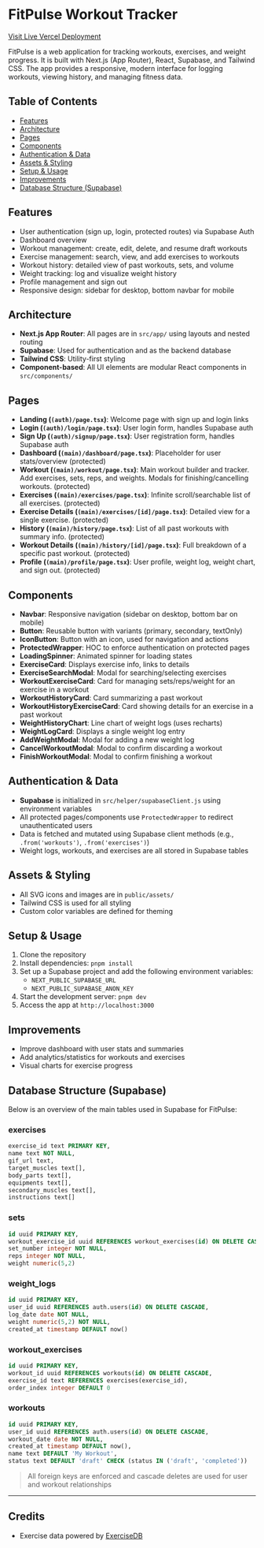# FitPulse Workout Tracker

[Visit Live Vercel Deployment](https://fitpulseam.vercel.app)

FitPulse is a web application for tracking workouts, exercises, and weight progress. It is built with Next.js (App Router), React, Supabase, and Tailwind CSS. The app provides a responsive, modern interface for logging workouts, viewing history, and managing fitness data.

## Table of Contents
- [Features](#features)
- [Architecture](#architecture)
- [Pages](#pages)
- [Components](#components)
- [Authentication & Data](#authentication--data)
- [Assets & Styling](#assets--styling)
- [Setup & Usage](#setup--usage)
- [Improvements](#improvements)
- [Database Structure (Supabase)](#database-structure-supabase)

## Features
- User authentication (sign up, login, protected routes) via Supabase Auth
- Dashboard overview
- Workout management: create, edit, delete, and resume draft workouts
- Exercise management: search, view, and add exercises to workouts
- Workout history: detailed view of past workouts, sets, and volume
- Weight tracking: log and visualize weight history
- Profile management and sign out
- Responsive design: sidebar for desktop, bottom navbar for mobile

## Architecture
- **Next.js App Router**: All pages are in `src/app/` using layouts and nested routing
- **Supabase**: Used for authentication and as the backend database
- **Tailwind CSS**: Utility-first styling
- **Component-based**: All UI elements are modular React components in `src/components/`

## Pages
- **Landing (`(auth)/page.tsx`)**: Welcome page with sign up and login links
- **Login (`(auth)/login/page.tsx`)**: User login form, handles Supabase auth
- **Sign Up (`(auth)/signup/page.tsx`)**: User registration form, handles Supabase auth
- **Dashboard (`(main)/dashboard/page.tsx`)**: Placeholder for user stats/overview (protected)
- **Workout (`(main)/workout/page.tsx`)**: Main workout builder and tracker. Add exercises, sets, reps, and weights. Modals for finishing/cancelling workouts. (protected)
- **Exercises (`(main)/exercises/page.tsx`)**: Infinite scroll/searchable list of all exercises. (protected)
- **Exercise Details (`(main)/exercises/[id]/page.tsx`)**: Detailed view for a single exercise. (protected)
- **History (`(main)/history/page.tsx`)**: List of all past workouts with summary info. (protected)
- **Workout Details (`(main)/history/[id]/page.tsx`)**: Full breakdown of a specific past workout. (protected)
- **Profile (`(main)/profile/page.tsx`)**: User profile, weight log, weight chart, and sign out. (protected)

## Components
- **Navbar**: Responsive navigation (sidebar on desktop, bottom bar on mobile)
- **Button**: Reusable button with variants (primary, secondary, textOnly)
- **IconButton**: Button with an icon, used for navigation and actions
- **ProtectedWrapper**: HOC to enforce authentication on protected pages
- **LoadingSpinner**: Animated spinner for loading states
- **ExerciseCard**: Displays exercise info, links to details
- **ExerciseSearchModal**: Modal for searching/selecting exercises
- **WorkoutExerciseCard**: Card for managing sets/reps/weight for an exercise in a workout
- **WorkoutHistoryCard**: Card summarizing a past workout
- **WorkoutHistoryExerciseCard**: Card showing details for an exercise in a past workout
- **WeightHistoryChart**: Line chart of weight logs (uses recharts)
- **WeightLogCard**: Displays a single weight log entry
- **AddWeightModal**: Modal for adding a new weight log
- **CancelWorkoutModal**: Modal to confirm discarding a workout
- **FinishWorkoutModal**: Modal to confirm finishing a workout

## Authentication & Data
- **Supabase** is initialized in `src/helper/supabaseClient.js` using environment variables
- All protected pages/components use `ProtectedWrapper` to redirect unauthenticated users
- Data is fetched and mutated using Supabase client methods (e.g., `.from('workouts')`, `.from('exercises')`)
- Weight logs, workouts, and exercises are all stored in Supabase tables

## Assets & Styling
- All SVG icons and images are in `public/assets/`
- Tailwind CSS is used for all styling
- Custom color variables are defined for theming

## Setup & Usage
1. Clone the repository
2. Install dependencies: `pnpm install`
3. Set up a Supabase project and add the following environment variables:
   - `NEXT_PUBLIC_SUPABASE_URL`
   - `NEXT_PUBLIC_SUPABASE_ANON_KEY`
4. Start the development server: `pnpm dev`
5. Access the app at `http://localhost:3000`

## Improvements
- Improve dashboard with user stats and summaries
- Add analytics/statistics for workouts and exercises
- Visual charts for exercise progress

## Database Structure (Supabase)

Below is an overview of the main tables used in Supabase for FitPulse:

### exercises
```sql
exercise_id text PRIMARY KEY,
name text NOT NULL,
gif_url text,
target_muscles text[],
body_parts text[],
equipments text[],
secondary_muscles text[],
instructions text[]
```

### sets
```sql
id uuid PRIMARY KEY,
workout_exercise_id uuid REFERENCES workout_exercises(id) ON DELETE CASCADE,
set_number integer NOT NULL,
reps integer NOT NULL,
weight numeric(5,2)
```

### weight_logs
```sql
id uuid PRIMARY KEY,
user_id uuid REFERENCES auth.users(id) ON DELETE CASCADE,
log_date date NOT NULL,
weight numeric(5,2) NOT NULL,
created_at timestamp DEFAULT now()
```

### workout_exercises
```sql
id uuid PRIMARY KEY,
workout_id uuid REFERENCES workouts(id) ON DELETE CASCADE,
exercise_id text REFERENCES exercises(exercise_id),
order_index integer DEFAULT 0
```

### workouts
```sql
id uuid PRIMARY KEY,
user_id uuid REFERENCES auth.users(id) ON DELETE CASCADE,
workout_date date NOT NULL,
created_at timestamp DEFAULT now(),
name text DEFAULT 'My Workout',
status text DEFAULT 'draft' CHECK (status IN ('draft', 'completed'))
```

> All foreign keys are enforced and cascade deletes are used for user and workout relationships

---

## Credits
- Exercise data powered by [ExerciseDB](https://www.exercisedb.dev/docs)
